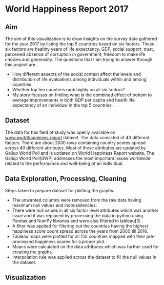 # World Happiness Report 2017
## Aim
The aim of this visualization is to draw insights on the survey data gathered for the year 2017 by listing the
top 5 countries based on six factors. These six factors are healthy years of life expectancy, GDP, social
support, trust, perceived absence of corruption in government, freedom to make life choices and generosity.
The questions that I am trying to answer through this project are:
- How different aspects of the social context affect the levels and distribution of life evaluations among
individuals within and among countries.
- Whether top ten countries rank highly on all six factors?
- My story focuses on finding what is the combined effect of bottom to average improvements in both
GDP per capita and health life expectancy of an individual in the top 5 countries.

## Dataset
The data for this field of study was openly available on www.worldhappiness.report dataset. The data
consisted of 40 different factors. There are about 2000 rows containing country scores spread across 40
different attributes. Most of these attributes are updated by Gallup World Poll and is updated on World
Happiness Report website. The Gallup World Poll(GWP) addresses the most important issues worldwide
related to the performance and well-being of an individual.

## Data Exploration, Processing, Cleaning
Steps taken to prepare dataset for plotting the graphs:
- The unwanted columns were removed from the raw data having maximum null values and
inconsistencies.
- There were null values in all six factor level attributes which was another issue and it was replaced
by processing the data in python using Pandas and NumPy libraries and were also filtered in
tableau[3].
- A filter was applied for filtering out the countries having the highest happiness score count spread
across the years from 2000 till 2016.
- Tableau maps were plotted for all 150 countries mapped with their pre-processed happiness scores
for a proper plot.
- Means were calculated on the data attributes which was further used for creating the graphs.
- Interpolation rule was applied across the dataset to fill the null values in the dataset.

## Visualization

